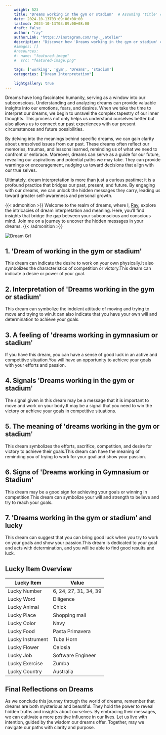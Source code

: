 ```yaml
---
    weight: 523
    title: "Dreams working in the gym or stadium"  # Assuming 'title' column exists
    date: 2024-10-13T03:09:00+08:00
    lastmod: 2024-10-13T03:09:00+08:00
    draft: false
    author: "ray"
    authorLink: "https://instagram.com/ray._.atelier"
    description: "Discover how 'Dreams working in the gym or stadium' can interpret your future and uncover its significant meanings in your life."
    #images: []
    #resources:
    #- name: "featured-image"
    #  src: "featured-image.png"
    
    tags: ['working', 'gym', 'Dreams', 'stadium']
    categories: ["Dream Interpretation"]
    
    lightgallery: true
---
```

    
Dreams have long fascinated humanity, serving as a window into our subconscious. Understanding and analyzing dreams can provide valuable insights into our emotions, fears, and desires. When we take the time to interpret our dreams, we begin to unravel the complex tapestry of our inner thoughts. This process not only helps us understand ourselves better but also allows us to connect our past experiences with our present circumstances and future possibilities.

By delving into the meanings behind specific dreams, we can gain clarity about unresolved issues from our past. These dreams often reflect our memories, traumas, and lessons learned, reminding us of what we need to confront or embrace. Moreover, dreams can serve as a guide for our future, revealing our aspirations and potential paths we may take. They can provide warnings or encouragement, nudging us toward decisions that align with our true selves.

Ultimately, dream interpretation is more than just a curious pastime; it is a profound practice that bridges our past, present, and future. By engaging with our dreams, we can unlock the hidden messages they carry, leading us toward greater self-awareness and personal growth.

{{< admonition >}}
Welcome to the realm of dreams, where I, [Ray](https://instagram.com/ray._.atelier), explore the intricacies of dream interpretation and meaning. Here, you’ll find insights that bridge the gap between your subconscious and conscious mind. Join me on a journey to uncover the hidden messages in your dreams.
{{< /admonition >}}

![Dream Grl](https://cdn.pixabay.com/photo/2017/11/02/03/35/gothic-2910057_1280.jpg "Dream Grl")

## 1. 'Dream of working in the gym or stadium'
This dream can indicate the desire to work on your own physically.It also symbolizes the characteristics of competition or victory.This dream can indicate a desire or power of your goal.

## 2. Interpretation of 'Dreams working in the gym or stadium'
This dream can symbolize the indolent attitude of moving and trying to move and trying to win.It can also indicate that you have your own will and determination to achieve your goals.

## 3. A feeling of 'dreams working in gymnasium or stadium'
If you have this dream, you can have a sense of good luck in an active and competitive situation.You will have an opportunity to achieve your goals with your efforts and passion.

## 4. Signals 'Dreams working in the gym or stadium'
The signal given in this dream may be a message that it is important to move and work on your body.It may be a signal that you need to win the victory or achieve your goals in competitive situations.

## 5. The meaning of 'dreams working in the gym or stadium'
This dream symbolizes the efforts, sacrifice, competition, and desire for victory to achieve their goals.This dream can have the meaning of reminding you of trying to work for your goal and show your passion.

## 6. Signs of 'Dreams working in Gymnasium or Stadium'
This dream may be a good sign for achieving your goals or winning in competition.This dream can symbolize your will and strength to believe and try to reach your goals.

## 7. 'Dreams working in the gym or stadium' and lucky
This dream can suggest that you can bring good luck when you try to work on your goals and show your passion.This dream is dedicated to your goal and acts with determination, and you will be able to find good results and luck.

## Lucky Item Overview
| Lucky Item          | Value              |
|---------------|--------------------|
| Lucky Number        | 6, 24, 27, 31, 34, 39  |
| Lucky Word          | Diligence |
| Lucky Animal        | Chick |
| Lucky Place         | Shopping mall     |
| Lucky Color         | Navy     |
| Lucky Food          | Pasta Primavera      |
| Lucky Instrument    | Tuba Horn |
| Lucky Flower        | Celosia    |
| Lucky Job           | Software Engineer       |
| Lucky Exercise      | Zumba  |
| Lucky Country       | Australia    |


##  Final Reflections on Dreams

As we conclude this journey through the world of dreams, remember that dreams are both mysterious and beautiful. They hold the power to reveal hidden truths and insights about ourselves. By embracing their messages, we can cultivate a more positive influence in our lives. Let us live with intention, guided by the wisdom our dreams offer. Together, may we navigate our paths with clarity and purpose.
